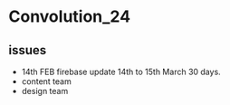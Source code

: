 # Convolution_24

## issues

- 14th FEB firebase update 14th to 15th March 30 days.
- content team
- design team








